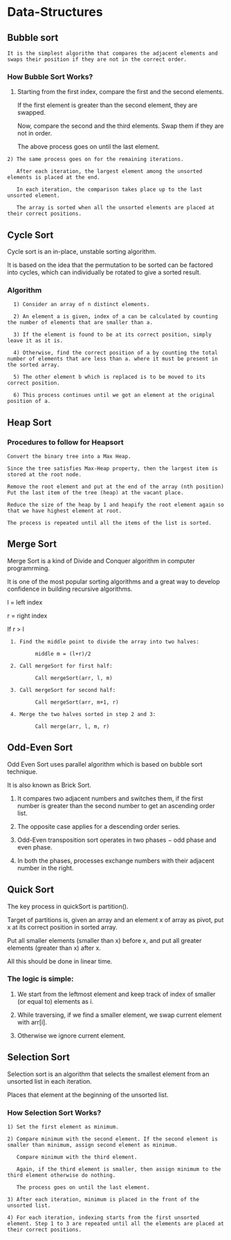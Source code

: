 # Data-Structures

## Bubble sort

    It is the simplest algorithm that compares the adjacent elements and swaps their position if they are not in the correct order.
    
### How Bubble Sort Works?

   1) Starting from the first index, compare the first and the second elements.
   
      If the first element is greater than the second element, they are swapped.
      
      Now, compare the second and the third elements. Swap them if they are not in order. 
      
      The above process goes on until the last element.
      
    2) The same process goes on for the remaining iterations. 
    
       After each iteration, the largest element among the unsorted elements is placed at the end.
       
       In each iteration, the comparison takes place up to the last unsorted element.
       
       The array is sorted when all the unsorted elements are placed at their correct positions.

## Cycle Sort

  Cycle sort is an in-place, unstable sorting algorithm.
  
  It is based on the idea that the permutation to be sorted can be factored into cycles, which can individually be rotated to give a sorted result.
  
  ### Algorithm

      1) Consider an array of n distinct elements.

      2) An element a is given, index of a can be calculated by counting the number of elements that are smaller than a.

      3) If the element is found to be at its correct position, simply leave it as it is.
      
      4) Otherwise, find the correct position of a by counting the total number of elements that are less than a. where it must be present in the sorted array. 
      
      5) The other element b which is replaced is to be moved to its correct position. 
      
      6) This process continues until we got an element at the original position of a.

  
## Heap Sort
  
  ###  Procedures to follow for Heapsort
  
    Convert the binary tree into a Max Heap.

    Since the tree satisfies Max-Heap property, then the largest item is stored at the root node.
    
    Remove the root element and put at the end of the array (nth position) Put the last item of the tree (heap) at the vacant place.
    
    Reduce the size of the heap by 1 and heapify the root element again so that we have highest element at root.
    
    The process is repeated until all the items of the list is sorted.
    
## Merge Sort

  Merge Sort is a kind of Divide and Conquer algorithm in computer programrming. 
  
  It is one of the most popular sorting algorithms and a great way to develop confidence in building recursive algorithms.
  
  l = left index
  
  r = right index

If r > l

     1. Find the middle point to divide the array into two halves:  
     
             middle m = (l+r)/2
             
     2. Call mergeSort for first half:   
     
             Call mergeSort(arr, l, m)
             
     3. Call mergeSort for second half:
     
             Call mergeSort(arr, m+1, r)
             
     4. Merge the two halves sorted in step 2 and 3:
     
             Call merge(arr, l, m, r)
             
## Odd-Even Sort

  Odd Even Sort uses parallel algorithm which is based on bubble sort technique.
  
  It is also known as Brick Sort.
  
  1) It compares two adjacent numbers and switches them, if the first number is greater than the second number to get an ascending order list.
  
  2) The opposite case applies for a descending order series.
  
  3) Odd-Even transposition sort operates in two phases − odd phase and even phase.
  
  4) In both the phases, processes exchange numbers with their adjacent number in the right.
  
## Quick Sort

The key process in quickSort is partition(). 

Target of partitions is, given an array and an element x of array as pivot, put x at its correct position in sorted array. 

Put all smaller elements (smaller than x) before x, and put all greater elements (greater than x) after x. 

All this should be done in linear time.

### The logic is simple:

1) We start from the leftmost element and keep track of index of smaller (or equal to) elements as i.

2) While traversing, if we find a smaller element, we swap current element with arr[i]. 

3) Otherwise we ignore current element.

## Selection Sort

Selection sort is an algorithm that selects the smallest element from an unsorted list in each iteration.

Places that element at the beginning of the unsorted list.

### How Selection Sort Works?

    1) Set the first element as minimum.
    
    2) Compare minimum with the second element. If the second element is smaller than minimum, assign second element as minimum.

       Compare minimum with the third element. 
       
       Again, if the third element is smaller, then assign minimum to the third element otherwise do nothing. 
       
       The process goes on until the last element.
       
    3) After each iteration, minimum is placed in the front of the unsorted list.
    
    4) For each iteration, indexing starts from the first unsorted element. Step 1 to 3 are repeated until all the elements are placed at their correct positions.

    





  
  

